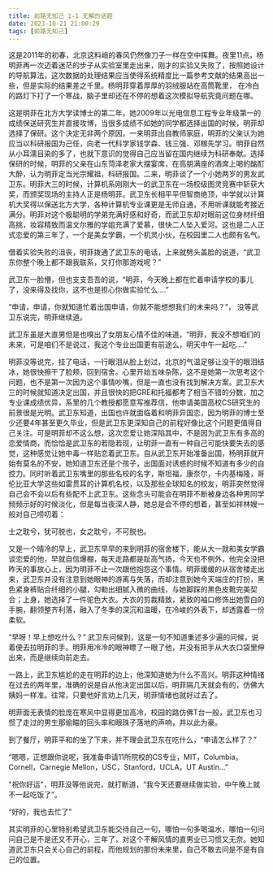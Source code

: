 ```yaml
---
title: 前路无知己 1-1 无解的话题
date: 2023-10-21 21:00:29
tags: [前路无知己]
---
```

这是2011年的初春，北京这料峭的春风仍然像刀子一样在空中挥舞。夜里11点，杨明菲再一次迈着迷茫的步子从实验室里走出来，刚才的实验又失败了，按照她设计的导航算法，这次数据的处理结果应当使得系统精度比一篇参考文献的结果高出一些，但是实际的结果差之千里。杨明菲穿着厚厚的羽绒服站在高筒靴里， 在冷白的路灯下打了一个寒战，脑子里却还在不停的想着这次模拟导航究竟问题在哪。

这是明菲在北方大学读博士的第二年，她2009年以光电信息工程专业年级第一的成绩保送研究生并直接攻博，当很多成绩不如她的同学都选择出国的时候，明菲却选择了保研。这个决定无非两个原因，一来明菲出自教师家庭，明菲的父亲认为她应当以科研报国为己任，向老一代科学家钱学森、钱三强、邓稼先学习。明菲自然从小耳濡目染的多了，也就下意识的觉得自己应当留在国内继续为科研奉献。选择保研的时候，明菲的父亲在山东菏泽老家大摆宴席，在高朋满座的酒席上喝的酩酊大醉，认为明菲定当光宗耀祖，科研报国。二来，明菲谈了一个小她两岁的男友武卫东。明菲大三的时候，计算机系刚刚大一的武卫东在一场校级图灵竞赛中斩获大奖，而颁奖现场的主持人正是杨明菲。武卫东长相平平但智商绝顶，中学就以计算机大奖得以保送北方大学，各种计算机专业课更是无师自通，不用听课就能考接近满分。明菲对这个极聪明的学弟充满好感和好奇，而武卫东却对眼前这位身材纤细高挑，妆容精致而温文尔雅的学姐充满了爱慕，很快二人坠入爱河。这也是二人正式恋爱的第三年了，一个是美女学霸，一个机灵小伙，在校园里二人也颇有名气。

借着实验失败的沮丧，明菲拨通了武卫东的电话，上来就劈头盖脸的说道，“武卫东你整个晚上都不跟我联系，又打你那游戏呢？”

武卫东一脸懵，但也支支吾吾的说，“明菲，今天晚上都在忙着申请学校的事儿了，没来得及找你，这不也是担心你做实验忙么....”

“申请，申请，你就知道忙着出国申请，你就不能想想我们的未来吗？”， 没等武卫东说完，明菲继续道。

武卫东虽是大直男但是也嗅出了女朋友心情不佳的味道，“明菲，我没不想咱们的未来，可是咱们不是说过，我这个专业出国更有前途么，明天中午一起吃....”

明菲没等说完，挂了电话，一行眼泪从脸上划过，北京的气温足够让没干的眼泪结冰，她很快擦干了脸颊，回到宿舍。心里开始五味杂陈，这不是她第一次思考这个问题，也不是第一次因为这个事情吵嘴，但是一直也没有找到解决方案。武卫东大三的时候就知道决定出国，并且很快的把GRE和托福都考了相当不错的分数，加之专业课成绩优异，系里的几个教授都愿意写推荐信，他申请美国高校CS研究生的前景很是光明。武卫东知道，出国也许就面临着和明菲异国恋，因为明菲的博士至少还要4年甚至更久毕业，但是武卫东更深知自己的前程好像比这个问题更值得自己关注。可是明菲却不这么想，这次恋爱让她深陷其中，不是因为武卫东有多高的恋爱情商，而恰恰是武卫东的若隐若现，让明菲一直有一种自己可能快要失去的感觉，这种感觉让她中毒一样贴恋着武卫东。自从武卫东开始准备出国，杨明菲就开始有莫名的不安，她知道卫东还是个孩子，出国面对诱惑的时候不知道有多少的自控力。同时听着武卫东嘴里的那些名校的名字，斯坦福，康奈尔，卡内基梅隆，哥伦比亚大学这些如雷贯耳的计算机名校，以及那些全球知名的校友，明菲突然觉得自己会不会以后有些配不上武卫东。这些念头可能会在明菲不断被身边各种男同学频频示好的时候淡化，但是每当夜深人静，她总是会不停的想着，甚至如祥林嫂一般对自己唠叨着：

士之耽兮，犹可脱也，女之耽兮，不可脱也。

又是一个晴冷的早上，武卫东早早的来到明菲的宿舍楼下，能从大一就和美女学霸谈恋爱的他，早就自信爆棚，每天走路都是趾高气扬，今天也不例外，他完全没把昨天的事放心上，因为明菲不止一次跟他抱怨这个事情。明菲缓缓的从宿舍楼走出来，武卫东并没有注意到她眼神的游离与失落，而却注意到她今天端庄的打扮，黑色紧身裤贴合纤细的小腿，勾勒出细腻入微的曲线，与她脚踩的黑色皮靴完美契合；上身，她选择了一件驼色大衣。大衣的剪裁精致，紧致的袖口修饰出她雪白的手腕，翻领整齐利落，融入了冬季的深沉和温暖，在冷峻的外表下，却透露着一份柔软。

“早呀！早上想吃什么？” 武卫东问候到，这是一句不知道重述多少遍的问候，说着便去拉明菲的手。明菲用冷冷的眼神瞟了一眼了他，并没有把手从大衣口袋里伸出来，而是继续向前走去。

一路上，武卫东尴尬的走在明菲的边上，他深知道她为什么不高兴。明菲这种情绪在过去的两年里，准确的说是自从他决定出国以后，明菲隔几天就会有的，仿佛大姨妈一样准。往常，只要他好言劝上几天，明菲情绪也就好过去了。

明菲面无表情的脸庞在寒风中显得更加高冷，校园的路仿佛T台一般，武卫东也习惯了走过的男生那偷瞄的回头率和眼珠子落地的声响，并以此为豪。

到了餐厅，明菲平和的坐了下来，并不理会武卫东在吃什么，“申请怎么样了？”

“嗯嗯，正想跟你说呢，我准备申请11所院校的CS专业，MIT，Columbia，Cornell，Carnegie Mellon，USC，Stanford，UCLA，UT Austin...” 

"祝你好运"，明菲没等他说完，就打断道，“我今天还要继续做实验，中午晚上就不一起吃饭了”。

“好的，我也去忙了”

其实明菲的心里特别希望武卫东能交待自己一句，哪怕一句多喝温水，哪怕一句问问自己是不是还又不开心，三年了，对这个不解风情的直男业已习惯又无奈。她知道武卫东只会关心自己的前程，而他规划的那份未来里，自己不敢去问是不是有自己的位置。
